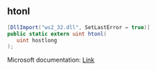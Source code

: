 ## htonl

```csharp
[DllImport("ws2_32.dll", SetLastError = true)]
public static extern uint htonl(
   uint hostlong
);
```

Microsoft documentation: [Link](https://docs.microsoft.com/en-us/windows/win32/api/winsock/nf-winsock-htonl)
